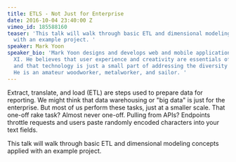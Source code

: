 ```yaml
---
title: ETLS - Not Just for Enterprise
date: 2016-10-04 23:40:00 Z
vimeo_id: 185588160
teaser: 'This talk will walk through basic ETL and dimensional modeling concepts applied
  with an example project. '
speaker: Mark Yoon
speaker_bio: 'Mark Yoon designs and develops web and mobile applications at Table
  XI. He believes that user experience and creativity are essentials of software development,
  and that technology is just a small part of addressing the diversity of human need.
  He is an amateur woodworker, metalworker, and sailor. '
---
```


Extract, translate, and load (ETL) are steps used to prepare data for reporting. We might think that data warehousing or "big data" is just for the enterprise. But most of us perform these tasks, just at a smaller scale. That one-off rake task? Almost never one-off. Pulling from APIs? Endpoints throttle requests and users paste randomly encoded characters into your text fields. 

This talk will walk through basic ETL and dimensional modeling concepts applied with an example project. 
 